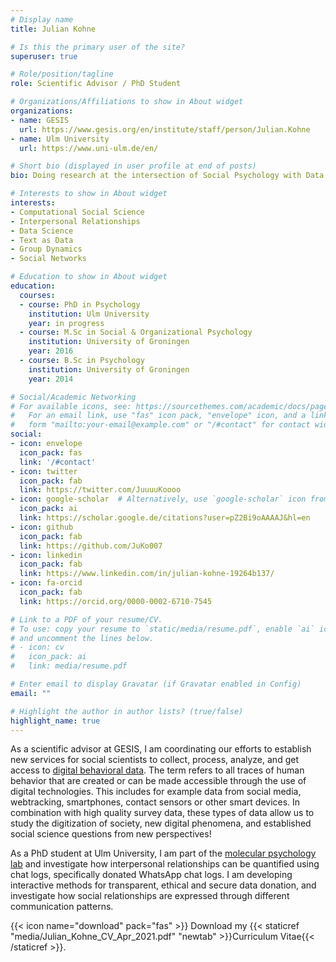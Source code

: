 ```yaml
---
# Display name
title: Julian Kohne

# Is this the primary user of the site?
superuser: true

# Role/position/tagline
role: Scientific Advisor / PhD Student

# Organizations/Affiliations to show in About widget
organizations:
- name: GESIS
  url: https://www.gesis.org/en/institute/staff/person/Julian.Kohne
- name: Ulm University
  url: https://www.uni-ulm.de/en/

# Short bio (displayed in user profile at end of posts)
bio: Doing research at the intersection of Social Psychology with Data Science.

# Interests to show in About widget
interests:
- Computational Social Science
- Interpersonal Relationships
- Data Science
- Text as Data
- Group Dynamics
- Social Networks

# Education to show in About widget
education:
  courses:
  - course: PhD in Psychology
    institution: Ulm University
    year: in progress
  - course: M.Sc in Social & Organizational Psychology
    institution: University of Groningen
    year: 2016
  - course: B.Sc in Psychology
    institution: University of Groningen
    year: 2014

# Social/Academic Networking
# For available icons, see: https://sourcethemes.com/academic/docs/page-builder/#icons
#   For an email link, use "fas" icon pack, "envelope" icon, and a link in the
#   form "mailto:your-email@example.com" or "/#contact" for contact widget.
social:
- icon: envelope
  icon_pack: fas
  link: '/#contact'
- icon: twitter
  icon_pack: fab
  link: https://twitter.com/JuuuuKoooo
- icon: google-scholar  # Alternatively, use `google-scholar` icon from `ai` icon pack
  icon_pack: ai
  link: https://scholar.google.de/citations?user=pZ2Bi9oAAAAJ&hl=en
- icon: github
  icon_pack: fab
  link: https://github.com/JuKo007
- icon: linkedin
  icon_pack: fab
  link: https://www.linkedin.com/in/julian-kohne-19264b137/
- icon: fa-orcid
  icon_pack: fab
  link: https://orcid.org/0000-0002-6710-7545

# Link to a PDF of your resume/CV.
# To use: copy your resume to `static/media/resume.pdf`, enable `ai` icons in `params.toml`, 
# and uncomment the lines below.
# - icon: cv
#   icon_pack: ai
#   link: media/resume.pdf

# Enter email to display Gravatar (if Gravatar enabled in Config)
email: ""

# Highlight the author in author lists? (true/false)
highlight_name: true
---
```


As a scientific advisor at GESIS, I am coordinating our efforts to establish new services for social scientists to collect, process, analyze, and get access to [digital behavioral data](https://www.gesis.org/en/institute/digital-behavioral-data). The term refers to all traces of human behavior that are created or can be made accessible through the use of digital technologies. This includes for example data from social media, webtracking, smartphones, contact sensors or other smart devices. In combination with high quality survey data, these types of data allow us to study the digitization of society, new digital phenomena, and established social science questions from new perspectives!

As a PhD student at Ulm University, I am part of the [molecular psychology lab](https://www.uni-ulm.de/in/psy-mp/) and investigate how interpersonal relationships can be quantified using chat logs, specifically donated WhatsApp chat logs. I am developing interactive methods for transparent, ethical and secure data donation, and investigate how social relationships are expressed through different communication patterns.

{{< icon name="download" pack="fas" >}} Download my {{< staticref "media/Julian_Kohne_CV_Apr_2021.pdf" "newtab" >}}Curriculum Vitae{{< /staticref >}}.
